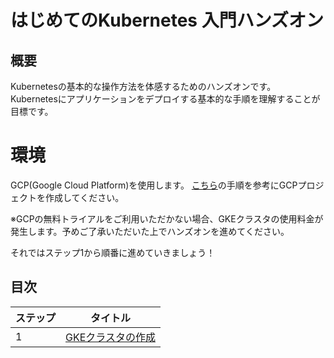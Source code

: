 # はじめてのKubernetes 入門ハンズオン
## 概要
Kubernetesの基本的な操作方法を体感するためのハンズオンです。  
Kubernetesにアプリケーションをデプロイする基本的な手順を理解することが目標です。

# 環境
GCP(Google Cloud Platform)を使用します。
[こちら](https://www.apps-gcp.com/gcp-startup/)の手順を参考にGCPプロジェクトを作成してください。

※GCPの無料トライアルをご利用いただかない場合、GKEクラスタの使用料金が発生します。予めご了承いただいた上でハンズオンを進めてください。

それではステップ1から順番に進めていきましょう！  

## 目次
|ステップ|タイトル|
| --- | --- |
| 1 | [GKEクラスタの作成](001-create-k8s-cluster.md) |
